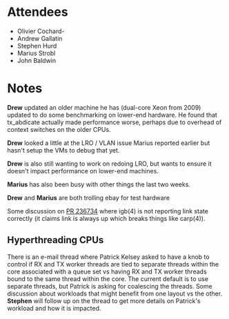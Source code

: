 # Attendees

- Olivier Cochard-
- Andrew Gallatin
- Stephen Hurd
- Marius Strobl
- John Baldwin

# Notes

**Drew** updated an older machine he has (dual-core Xeon from 2009)
updated to do some benchmarking on lower-end hardware.  He found that
tx_abdicate actually made performance worse, perhaps due to overhead
of context switches on the older CPUs.

**Drew** looked a little at the LRO / VLAN issue Marius reported
earlier but hasn't setup the VMs to debug that yet.

**Drew** is also still wanting to work on redoing LRO, but wants to
ensure it doesn't impact performance on lower-end machines.

**Marius** has also been busy with other things the last two weeks.

**Drew** and **Marius** are both trolling ebay for test hardware

Some discussion on [PR 236734](https://bugs.freebsd.org/236734) where
igb(4) is not reporting link state correctly (it claims link is always
up which breaks things like carp(4)).

## Hyperthreading CPUs

There is an e-mail thread where Patrick Kelsey asked to have a knob to
control if RX and TX worker threads are tied to separate threads
within the core associated with a queue set vs having RX and TX worker
threads bound to the same thread within the core.  The current default
is to use separate threads, but Patrick is asking for coalescing the
threads.  Some discussion about workloads that might benefit from one
layout vs the other.  **Stephen** will follow up on the thread to get
more details on Patrick's workload and how it is impacted.

